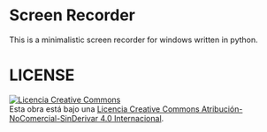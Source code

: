 # Screen Recorder
This is a minimalistic screen recorder for windows written in python.

# LICENSE
<a rel="license" href="http://creativecommons.org/licenses/by-nc-nd/4.0/"><img alt="Licencia Creative Commons" style="border-width:0" src="https://i.creativecommons.org/l/by-nc-nd/4.0/88x31.png" /></a><br />Esta obra está bajo una <a rel="license" href="http://creativecommons.org/licenses/by-nc-nd/4.0/">Licencia Creative Commons Atribución-NoComercial-SinDerivar 4.0 Internacional</a>.
